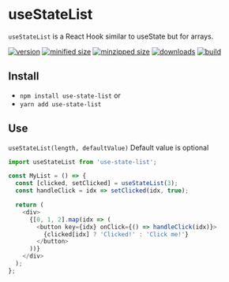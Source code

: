 # useStateList

`useStateList` is a React Hook similar to useState but for arrays.

[![version](https://img.shields.io/npm/v/use-state-list.svg)](https://www.npmjs.com/package/use-state-list)
[![minified size](https://img.shields.io/bundlephobia/min/use-state-list.svg)](https://www.npmjs.com/package/use-state-list)
[![minzipped size](https://img.shields.io/bundlephobia/minzip/use-state-list.svg)](https://www.npmjs.com/package/use-state-list)
[![downloads](https://img.shields.io/npm/dt/use-state-list.svg)](https://www.npmjs.com/package/use-state-list)
[![build](https://api.travis-ci.com/CharlesStover/use-state-list.svg)](https://travis-ci.com/CharlesStover/use-state-list/)

## Install

* `npm install use-state-list` or
* `yarn add use-state-list`

## Use

`useStateList(length, defaultValue)`
Default value is optional

```JavaScript
import useStateList from 'use-state-list';

const MyList = () => {
  const [clicked, setClicked] = useStateList(3);
  const handleClick = idx => setClicked(idx, true);

  return (
    <div>
      {[0, 1, 2].map(idx => (
        <button key={idx} onClick={() => handleClick(idx)}>
          {clicked[idx] ? 'Clicked!' : 'Click me!'}
        </button>
      ))}
    </div>
  );
};
```
